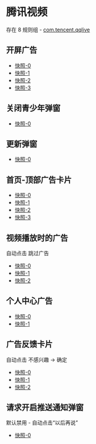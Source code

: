 # 腾讯视频

存在 8 规则组 - [com.tencent.qqlive](/src/apps/com.tencent.qqlive.ts)

## 开屏广告

- [快照-0](https://gkd-kit.gitee.io/import/12700227)
- [快照-1](https://gkd-kit.gitee.io/import/12700122)
- [快照-2](https://gkd-kit.gitee.io/import/12700541)
- [快照-3](https://gkd-kit.gitee.io/import/12910953)

## 关闭青少年弹窗

- [快照-0](https://gkd-kit.gitee.io/import/12700145)

## 更新弹窗

- [快照-0](https://gkd-kit.gitee.io/import/12700486)

## 首页-顶部广告卡片

- [快照-0](https://gkd-kit.gitee.io/import/12700299)
- [快照-1](https://gkd-kit.gitee.io/import/12700302)
- [快照-2](https://gkd-kit.gitee.io/import/12700518)
- [快照-3](https://gkd-kit.gitee.io/import/12737313)

## 视频播放时的广告

自动点击 跳过广告

- [快照-0](https://gkd-kit.gitee.io/import/12700407)
- [快照-1](https://gkd-kit.gitee.io/import/12700433)
- [快照-2](https://i.gkd.li/import/13043079)

## 个人中心广告

- [快照-0](https://gkd-kit.gitee.io/import/12700175)
- [快照-1](https://i.gkd.li/import/12777344)

## 广告反馈卡片

自动点击 不感兴趣 -> 确定

- [快照-0](https://gkd-kit.gitee.io/import/12700303)
- [快照-1](https://gkd-kit.gitee.io/import/12829866)
- [快照-2](https://gkd-kit.gitee.io/import/12700210)

## 请求开启推送通知弹窗

默认禁用 - 自动点击“以后再说”

- [快照-0](https://gkd-kit.gitee.io/import/12700139)
